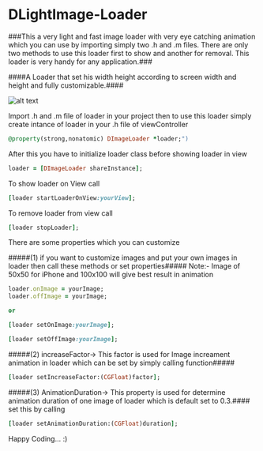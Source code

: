 # DLightImage-Loader

###This a very light and fast image loader with very eye catching animation which you can use by importing simply two .h and .m files. There are only two methods to use this loader first to show and another for removal. This loader is very handy for any application.###

####A Loader that set his width height according to screen width and height and fully customizable.####

![alt text](https://drive.google.com/file/d/0BweFuxNrK8cUWG91WlBQTHZNN0k/view "Demo")

Import .h and .m file of loader in your project then to use this loader simply create intance of loader in your .h file of viewController
```ruby
@property(strong,nonatomic) DImageLoader *loader;")
```

After this you have to initialize loader class before showing loader in view
```ruby
loader = [DImageLoader shareInstance];
```
To show loader on View call
```ruby
[loader startLoaderOnView:yourView];
```
To remove loader from view call
```ruby
[loader stopLoader];
```

There are some properties which you can customize

#####(1) if you want to customize images and put your own images in loader then call these methods or set properties#####
Note:- Image of 50x50 for iPhone and 100x100 will give best result in animation
```ruby
loader.onImage = yourImage;
loader.offImage = yourImage;

or

[loader setOnImage:yourImage];

[loader setOffImage:yourImage];
```

#####(2) increaseFactor-> This factor is used for Image increament animation in loader which can be set by simply calling function#####
```ruby
[loader setIncreaseFactor:(CGFloat)factor];
```

#####(3) AnimationDuration-> This property is used for determine animation duration of one image of loader which is default set to 0.3.####
set this by calling
```ruby
[loader setAnimationDuration:(CGFloat)duration];
```

Happy Coding... :)


